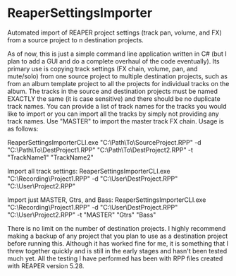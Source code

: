 # ReaperSettingsImporter
Automated import of REAPER project settings (track pan, volume, and FX) from a source project to n destination projects.

As of now, this is just a simple command line application written in C# (but I plan to add a GUI and do a complete overhaul of the code 
eventually). Its primary use is copying track settings (FX chain, volume, pan, and mute/solo) from one source project to multiple destination projects,
such as from an album template project to all the projects for individual tracks on the album. The tracks in the source and destination
projects must be named EXACTLY the same (it is case sensitive) and there should be no duplicate track names. 
You can provide a list of track names for the tracks you would like to import or you can import all the tracks by simply not providing 
any track names. Use "MASTER" to import the master track FX chain. Usage is as follows:

ReaperSettingsImporterCLI.exe "C:\Path\To\SourceProject.RPP" -d "C:\Path\To\DestProject1.RPP" "C:\Path\To\DestProject2.RPP" -t "TrackName1" "TrackName2"

Import all track settings:
ReaperSettingsImporterCLI.exe "C:\Recording\Project1.RPP" -d "C:\User\DestProject.RPP" "C:\User\Project2.RPP"

Import just MASTER, Gtrs, and Bass:
ReaperSettingsImporterCLI.exe "C:\Recording\Project1.RPP" -d "C:\User\DestProject.RPP" "C:\User\Project2.RPP" -t "MASTER" "Gtrs" "Bass"

There is no limit on the number of destination projects. I highly recommend making a backup of any project that you plan to use as a destination project before running this. Although it has worked
fine for me, it is something that I threw together quickly and is still in the early stages and hasn't been tested much yet. All the 
testing I have performed has been with RPP files created with REAPER version 5.28.
